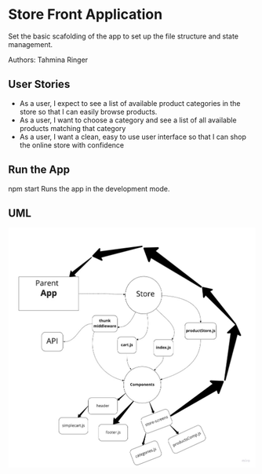 # Store Front Application

Set the basic scafolding of the app to set up the file structure and state management.

Authors: Tahmina Ringer

## User Stories
- As a user, I expect to see a list of available product categories in the store so that I can easily browse products.
- As a user, I want to choose a category and see a list of all available products matching that category
- As a user, I want a clean, easy to use user interface so that I can shop the online store with confidence

## Run the App
npm start
Runs the app in the development mode.

## UML
![UML](src/assets/UML.jpg)